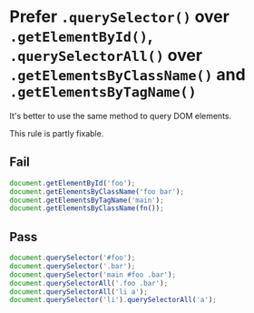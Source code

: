 # Prefer `.querySelector()` over `.getElementById()`, `.querySelectorAll()` over `.getElementsByClassName()` and `.getElementsByTagName()`

It's better to use the same method to query DOM elements.

This rule is partly fixable.


## Fail

```js
document.getElementById('foo');
document.getElementsByClassName('foo bar');
document.getElementsByTagName('main');
document.getElementsByClassName(fn());
```


## Pass

```js
document.querySelector('#foo');
document.querySelector('.bar');
document.querySelector('main #foo .bar');
document.querySelectorAll('.foo .bar');
document.querySelectorAll('li a');
document.querySelector('li').querySelectorAll('a');
```
